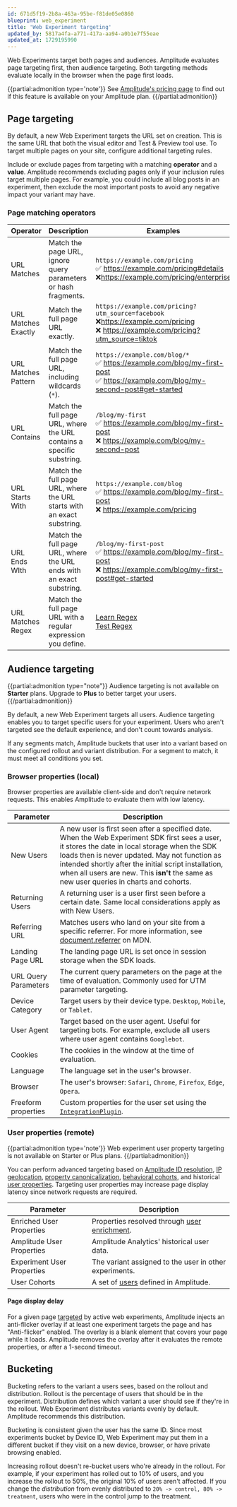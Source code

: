 ```yaml
---
id: 671d5f19-2b8a-463a-95be-f81de05e0860
blueprint: web_experiment
title: 'Web Experiment targeting'
updated_by: 5817a4fa-a771-417a-aa94-a0b1e7f55eae
updated_at: 1729195990
---
```

Web Experiments target both pages and audiences. Amplitude evaluates page targeting first, then audience targeting. Both targeting methods evaluate locally in the browser when the page first loads.

{{partial:admonition type='note'}}
See [Amplitude's pricing page](https://amplitude.com/pricing) to find out if this feature is available on your Amplitude plan.
{{/partial:admonition}}

## Page targeting

By default, a new Web Experiment targets the URL set on creation. This is the same URL that both the visual editor and Test & Preview tool use. To target multiple pages on your site, configure additional targeting rules.

Include or exclude pages from targeting with a matching **operator** and a **value**. Amplitude recommends excluding pages only if your inclusion rules target multiple pages. For example, you could include all blog posts in an experiment, then exclude the most important posts to avoid any negative impact your variant may have.

### Page matching operators

| Operator | Description | Examples |
| --- | --- | --- |
| URL Matches | Match the page URL, ignore query parameters or hash fragments. | `https://example.com/pricing` <br /> ✅ https://example.com/pricing#details <br /> ❌https://example.com/pricing/enterprise |
| URL Matches Exactly | Match the full page URL exactly. | `https://example.com/pricing?utm_source=facebook` <br /> ❌https://example.com/pricing <br /> ❌ https://example.com/pricing?utm_source=tiktok |
| URL Matches Pattern | Match the full page URL, including wildcards (`*`). | `https://example.com/blog/*` <br /> ✅ https://example.com/blog/my-first-post <br /> ✅ https://example.com/blog/my-second-post#get-started |
| URL Contains | Match the full page URL, where the URL contains a specific substring. | `/blog/my-first` <br /> ✅ https://example.com/blog/my-first-post <br /> ❌ https://example.com/blog/my-second-post |
| URL Starts With | Match the full page URL, where the URL starts with an exact substring. | `https://example.com/blog` <br /> ✅ https://example.com/blog/my-first-post <br />❌ https://example.com/pricing |
| URL Ends WIth | Match the full page URL, where the URL ends with an exact substring. | `/blog/my-first-post` <br /> ✅ https://example.com/blog/my-first-post <br /> ❌ https://example.com/blog/my-first-post#get-started |
| URL Matches Regex | Match the full page URL with a regular expression you define. | [Learn Regex](https://www.regular-expressions.info/quickstart.html) <br /> [Test Regex](https://regex101.com/) |

## Audience targeting

{{partial:admonition type="note"}}
Audience targeting is not available on **Starter** plans. Upgrade to **Plus** to better target your users.
{{/partial:admonition}}

By default, a new Web Experiment targets all users. Audience targeting enables you to target specific users for your experiment. Users who aren't targeted see the default experience, and don't count towards analysis.

If any segments match, Amplitude buckets that user into a variant based on the configured rollout and variant distribution. For a segment to match, it must meet all conditions you set.

### Browser properties (local)

Browser properties are available client-side and don't require network requests. This enables Amplitude to evaluate them with low latency.

| Parameter            | Description                                                                                                                                                                                                                                                                                                                          |
|----------------------|--------------------------------------------------------------------------------------------------------------------------------------------------------------------------------------------------------------------------------------------------------------------------------------------------------------------------------------|
| New Users            | A new user is first seen after a specified date. When the Web Experiment SDK first sees a user, it stores the date in local storage when the SDK loads then is never updated. May not function as intended shortly after the initial script installation, when all users are new. This **isn't** the same as new user queries in charts and cohorts. |
| Returning Users      | A returning user is a user first seen before a certain date. Same local considerations apply as with New Users.                                                                                                                                                                                                                      |
| Referring URL        | Matches users who land on your site from a specific referrer. For more information, see [document.referrer](https://developer.mozilla.org/en-US/docs/Web/API/Document/referrer) on MDN.                                                                                                                                              |
| Landing Page URL     | The landing page URL is set once in session storage when the SDK loads.                                                                                                                                                                                                                                                              |
| URL Query Parameters | The current query parameters on the page at the time of evaluation. Commonly used for UTM parameter targeting.                                                                                                                                                                                                                       |
| Device Category      | Target users by their device type. `Desktop`, `Mobile`, or `Tablet`.                                                                                                                                                                                                                                                                 |
| User Agent           | Target based on the user agent. Useful for targeting bots. For example, exclude all users where user agent contains `Googlebot`.                                                                                                                                                                                                     |
| Cookies              | The cookies in the window at the time of evaluation.                                                                                                                                                                                                                                                                                 |
| Language             | The language set in the user's browser.                                                                                                                                                                                                                                                                                              |
| Browser              | The user's browser: `Safari`, `Chrome`, `Firefox`, `Edge`, `Opera`.                                                                                                                                                                                                                                                                  |
| Freeform properties  | Custom properties for the user set using the [`IntegrationPlugin`](/docs/web-experiment/implementation#integrate-with-a-third-party-cdp).                                                                                                                                                                                    |

### User properties (remote)

{{partial:admonition type='note'}}
Web experiment user property targeting is not available on Starter or Plus plans.
{{/partial:admonition}}

You can perform advanced targeting based on [Amplitude ID resolution](/docs/feature-experiment/remote-evaluation#amplitude-id-resolution), [IP geolocation](/docs/feature-experiment/remote-evaluation#geolocation), [property canonicalization](/docs/feature-experiment/remote-evaluation#canonicalization), [behavioral cohorts](/docs/feature-experiment/remote-evaluation#cohort-membership), and historical [user properties](/docs/feature-experiment/remote-evaluation#user-properties). Targeting user properties may increase page display latency since network requests are required.

| Parameter                  | Description                                                                                            |
|----------------------------|--------------------------------------------------------------------------------------------------------|
| Enriched User Properties   | Properties resolved through [user enrichment](/docs/feature-experiment/remote-evaluation#user-enrichment). |
| Amplitude User Properties  | Amplitude Analytics' historical user data.                                                             |
| Experiment User Properties | The variant assigned to the user in other experiments.                                                 |
| User Cohorts               | A set of [users](/docs/feature-experiment/cohort-targeting) defined in Amplitude.             |

#### Page display delay

For a given page [targeted](/docs/web-experiment/targeting#page-targeting) by active web experiments, Amplitude injects an anti-flicker overlay if at least one experiment targets the page and has "Anti-flicker" enabled. The overlay is a blank element that covers your page while it loads. Amplitude removes the overlay after it evaluates the remote properties, or after a 1-second timeout.

## Bucketing

Bucketing refers to the variant a users sees, based on the rollout and distribution. Rollout is the percentage of users that should be in the experiment. Distribution defines which variant a user should see if they're in the rollout. Web Experiment distributes variants evenly by default. Amplitude recommends this distribution.

Bucketing is consistent given the user has the same ID. Since most experiments bucket by Device ID, Web Experiment may put them in a different bucket if they visit on a new device, browser, or have private browsing enabled.

Increasing rollout doesn't re-bucket users who're already in the rollout. For example, if your experiment has rolled out to 10% of users, and you increase the rollout to 50%, the original 10% of users aren't affected. If you change the *distribution* from evenly distributed to `20% -> control, 80% -> treatment`, users who were in the control jump to the treatment.
